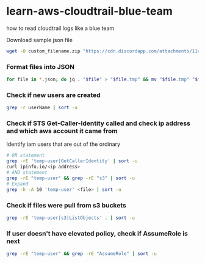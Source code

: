 # learn-aws-cloudtrail-blue-team
how to read cloudtrail logs like a blue team

Download sample json file
```bash
wget -O custom_filename.zip "https://cdn.discordapp.com/attachments/1145109454346522654/1146038520868245526/INCIDENT-3252.zip?ex=677084cb&is=676f334b&hm=a0addc7846dc7c7886c1c863b690e78134173f867f44887e58e014e767edb675"
```
### Format files into JSON
```bash
for file in *.json; do jq . "$file" > "$file.tmp" && mv "$file.tmp" "$file"; done
```
### Check if new users are created
```bash
grep -r userName | sort -u
```
### Check if STS Get-Caller-Identity called and check ip address and which aws account it came from
Identify iam users that are out of the ordinary
```bash
# OR statement
grep -rE 'temp-user|GetCallerIdentity' | sort -u
curl ipinfo.io/<ip address>
# AND statement
grep -rE "temp-user" && grep -rE "s3" | sort -u
# Expand 
grep -h -A 10 'temp-user' <file> | sort -u
```
### Check if files were pull from s3 buckets
```bash
grep -rE 'temp-user|s3|ListObjects' . | sort -u
```
### If user doesn't have elevated policy, check if AssumeRole is next
```bash
grep -rE "temp-user" && grep -rE "AssumeRole" | sort -u
```
